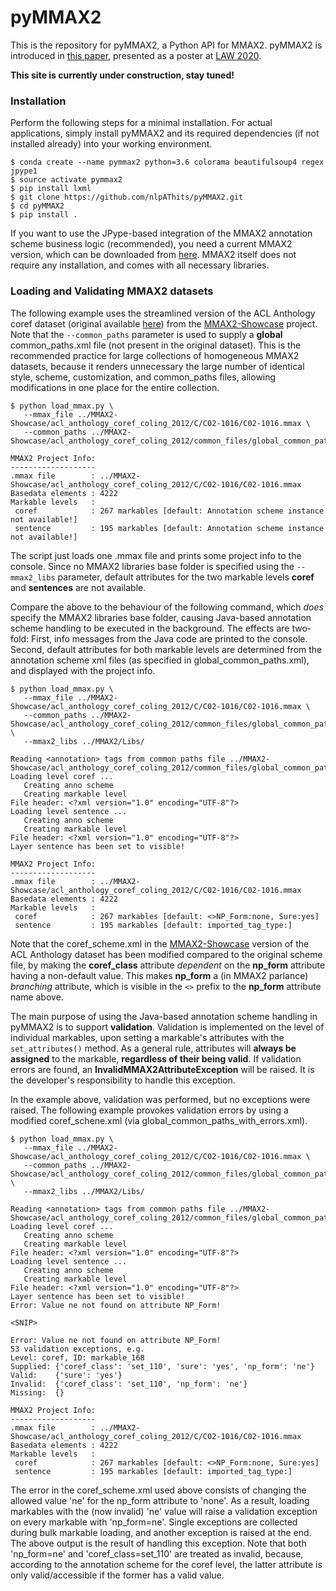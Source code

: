 # pyMMAX2

This is the repository for pyMMAX2, a Python API for MMAX2. pyMMAX2 is introduced in <a href="https://github.com/nlpAThits/pyMMAX2/raw/main/LAW20_Final.pdf">this paper</a>, presented as a poster at <a href="https://sigann.github.io/LAW-XIV-2020/">LAW 2020</a>.

**This site is currently under construction, stay tuned!**

### Installation
Perform the following steps for a minimal installation. For actual applications, simply install pyMMAX2 and its required dependencies (if not installed already) into your working environment.

```
$ conda create --name pymmax2 python=3.6 colorama beautifulsoup4 regex jpype1
$ source activate pymmax2
$ pip install lxml
$ git clone https://github.com/nlpAThits/pyMMAX2.git
$ cd pyMMAX2
$ pip install .
```

If you want to use the JPype-based integration of the MMAX2 annotation scheme business logic (recommended), you need a current MMAX2 version, which can be downloaded from <a href="https://github.com/nlpAThits/MMAX2">here</a>.
MMAX2 itself does not require any installation, and comes with all necessary libraries. 

### Loading and Validating MMAX2 datasets
The following example uses the streamlined version of the ACL Anthology coref dataset (original available <a href="https://www.aclweb.org/anthology/C12-2103/">here</a>) from the <a href="https://github.com/nlpAThits/MMAX2-Showcase">MMAX2-Showcase</a> project. 
Note that the `--common_paths` parameter is used to supply a **global** common_paths.xml file (not present in the original dataset). This is the recommended practice for large collections of homogeneous MMAX2 datasets, because it renders unnecessary the large number of identical style, scheme, customization, and common_paths files, allowing modifications in one place for the entire collection.
```
$ python load_mmax.py \
   --mmax_file ../MMAX2-Showcase/acl_anthology_coref_coling_2012/C/C02-1016/C02-1016.mmax \
   --common_paths ../MMAX2-Showcase/acl_anthology_coref_coling_2012/common_files/global_common_paths.xml 
         
MMAX2 Project Info:
-------------------
.mmax file        : ../MMAX2-Showcase/acl_anthology_coref_coling_2012/C/C02-1016/C02-1016.mmax
Basedata elements : 4222
Markable levels   :
 coref            : 267 markables [default: Annotation scheme instance not available!]
 sentence         : 195 markables [default: Annotation scheme instance not available!]
```
The script just loads one .mmax file and prints some project info to the console. Since no MMAX2 libraries base folder is specified using the `--mmax2_libs` parameter, default attributes for the two markable levels **coref** and **sentences** are not available. 

Compare the above to the behaviour of the following command, which *does* specify the MMAX2 libraries base folder, causing Java-based annotation scheme handling to be executed in the background. 
The effects are two-fold: 
First, info messages from the Java code are printed to the console.
Second, default attributes for both markable levels are determined from the annotation scheme xml files (as specified in global_common_paths.xml), and displayed with the project info.

```
$ python load_mmax.py \
   --mmax_file ../MMAX2-Showcase/acl_anthology_coref_coling_2012/C/C02-1016/C02-1016.mmax \
   --common_paths ../MMAX2-Showcase/acl_anthology_coref_coling_2012/common_files/global_common_paths.xml \
   --mmax2_libs ../MMAX2/Libs/

Reading <annotation> tags from common paths file ../MMAX2-Showcase/acl_anthology_coref_coling_2012/common_files/global_common_paths.xml
Loading level coref ... 
   Creating anno scheme
   Creating markable level
File header: <?xml version="1.0" encoding="UTF-8"?>
Loading level sentence ... 
   Creating anno scheme
   Creating markable level
File header: <?xml version="1.0" encoding="UTF-8"?>
Layer sentence has been set to visible!

MMAX2 Project Info:
-------------------
.mmax file        : ../MMAX2-Showcase/acl_anthology_coref_coling_2012/C/C02-1016/C02-1016.mmax
Basedata elements : 4222
Markable levels   :
 coref            : 267 markables [default: <>NP_Form:none, Sure:yes]
 sentence         : 195 markables [default: imported_tag_type:]
```
Note that the coref_scheme.xml in the <a href="https://github.com/nlpAThits/MMAX2-Showcase">MMAX2-Showcase</a> version of the ACL Anthology dataset has been modified compared to the original scheme file, by making the **coref_class** attribute *dependent* on the **np_form** attribute having a non-default value.
This makes **np_form** a (in MMAX2 parlance) _branching_ attribute, which is visible in the `<>` prefix to the **np_form** attribute name above.

The main purpose of using the Java-based annotation scheme handling in pyMMAX2 is to support **validation**.
Validation is implemented on the level of individual markables, upon setting a markable's attributes with the `set_attributes()` method. 
As a general rule, attributes will **always be assigned** to the markable, **regardless of their being valid**. 
If validation errors are found, an **InvalidMMAX2AttributeException** will be raised. It is the developer's responsibility to handle this exception.

In the example above, validation was performed, but no exceptions were raised. The following example provokes validation errors by using a modified coref_schene.xml (via global_common_paths_with_errors.xml).

```
$ python load_mmax.py \
   --mmax_file ../MMAX2-Showcase/acl_anthology_coref_coling_2012/C/C02-1016/C02-1016.mmax \
   --common_paths ../MMAX2-Showcase/acl_anthology_coref_coling_2012/common_files/global_common_paths_with_errors.xml \
   --mmax2_libs ../MMAX2/Libs/

Reading <annotation> tags from common paths file ../MMAX2-Showcase/acl_anthology_coref_coling_2012/common_files/global_common_paths_with_errors.xml
Loading level coref ... 
   Creating anno scheme
   Creating markable level
File header: <?xml version="1.0" encoding="UTF-8"?>
Loading level sentence ... 
   Creating anno scheme
   Creating markable level
File header: <?xml version="1.0" encoding="UTF-8"?>
Layer sentence has been set to visible!
Error: Value ne not found on attribute NP_Form!

<SNIP>

Error: Value ne not found on attribute NP_Form!
53 validation exceptions, e.g.
Level: coref, ID: markable_168
Supplied: {'coref_class': 'set_110', 'sure': 'yes', 'np_form': 'ne'}
Valid:    {'sure': 'yes'}
Invalid:  {'coref_class': 'set_110', 'np_form': 'ne'}
Missing:  {}

MMAX2 Project Info:
-------------------
.mmax file        : ../MMAX2-Showcase/acl_anthology_coref_coling_2012/C/C02-1016/C02-1016.mmax
Basedata elements : 4222
Markable levels   :
 coref            : 267 markables [default: <>NP_Form:none, Sure:yes]
 sentence         : 195 markables [default: imported_tag_type:]
```
The error in the coref_scheme.xml used above consists of changing the allowed value 'ne' for the np_form attribute to 'none'. 
As a result, loading markables with the (now invalid) 'ne' value will raise a validation exception on every markable with 'np_form=ne'.
Single exceptions are collected during bulk markable loading, and another exception is raised at the end.
The above output is the result of handling this exception. 
Note that both 'np_form=ne' and 'coref_class=set_110' are treated as invalid, because, according to the annotation scheme for the coref level, the latter attribute is only valid/accessible if the former has a valid value.
